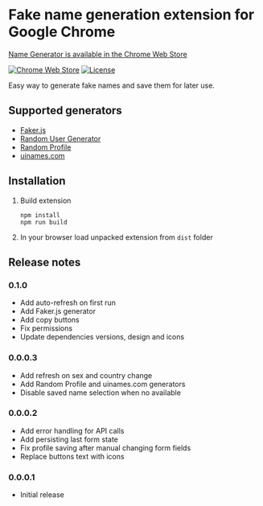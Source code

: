 # Fake name generation extension for Google Chrome

[Name Generator is available in the Chrome Web Store](https://chrome.google.com/webstore/detail/name-generator/ldkklmldmddiahpjfablcmabdfhodpbi)

[![Chrome Web Store](https://img.shields.io/chrome-web-store/rating/ldkklmldmddiahpjfablcmabdfhodpbi.svg)](https://chrome.google.com/webstore/detail/name-generator/ldkklmldmddiahpjfablcmabdfhodpbi)
[![License](https://img.shields.io/badge/License-MIT-green.svg)](LICENSE)

Easy way to generate fake names and save them for later use.

## Supported generators

- [Faker.js](https://github.com/marak/Faker.js/)
- [Random User Generator](https://randomuser.me/)
- [Random Profile](http://randomprofile.com/)
- [uinames.com](https://uinames.com/)

## Installation

 1. Build extension

        npm install
        npm run build
    
 1. In your browser load unpacked extension from `dist` folder

## Release notes

### 0.1.0

 - Add auto-refresh on first run
 - Add Faker.js generator
 - Add copy buttons
 - Fix permissions
 - Update dependencies versions, design and icons

### 0.0.0.3
 
 - Add refresh on sex and country change
 - Add Random Profile and uinames.com generators
 - Disable saved name selection when no available

### 0.0.0.2

 - Add error handling for API calls
 - Add persisting last form state
 - Fix profile saving after manual changing form fields
 - Replace buttons text with icons

### 0.0.0.1

 - Initial release
 